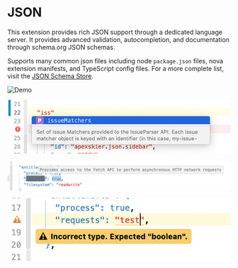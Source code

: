 # JSON

This extension provides rich JSON support through a dedicated language server. It provides advanced validation, autocompletion, and documentation through schema.org JSON schemas.

Supports many common json files including node `package.json` files, nova extension manifests, and TypeScript config files. For a more complete list, visit the [JSON Schema Store](https://www.schemastore.org/json/).

![Demo](https://raw.githubusercontent.com/apexskier/nova-json-language-server/d939824cd32cddbbf3b5dcf5518453a4d5e106c0/.images/demo.gif)

![Auto-completion](https://raw.githubusercontent.com/apexskier/nova-json-language-server/d939824cd32cddbbf3b5dcf5518453a4d5e106c0/.images/auto-completion.png)

![Inline docs](https://raw.githubusercontent.com/apexskier/nova-json-language-server/d939824cd32cddbbf3b5dcf5518453a4d5e106c0/.images/inline-docs.png)

![Validation](https://raw.githubusercontent.com/apexskier/nova-json-language-server/d939824cd32cddbbf3b5dcf5518453a4d5e106c0/.images/inline-validation.png)
